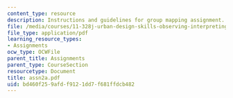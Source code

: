 ```yaml
---
content_type: resource
description: Instructions and guidelines for group mapping assignment.
file: /media/courses/11-328j-urban-design-skills-observing-interpreting-and-representing-the-city-fall-2004/bd460f259afdf9121dd7f681ffdcb482_assn2a.pdf
file_type: application/pdf
learning_resource_types:
- Assignments
ocw_type: OCWFile
parent_title: Assignments
parent_type: CourseSection
resourcetype: Document
title: assn2a.pdf
uid: bd460f25-9afd-f912-1dd7-f681ffdcb482
---
```

